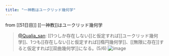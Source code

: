 ```yaml
---
title: "一神教はユークリッド幾何学"
---
```


from [[51日目]]
[[一神教]]はユークリッド幾何学
> [@Qualia_san](https://twitter.com/Qualia_san/status/1603933532522713089?s=20&t=5bew2-7hOjoSR-NXZVJP0A): [[1つしか存在しない]]と仮定すれば[[ユークリッド幾何学]]、1つも[[存在しない]]と仮定すれば[[楕円幾何学]]、[[無限に存在]]すると仮定すれば[[双曲幾何学]]になる。(5/6)
> ![image](https://pbs.twimg.com/media/FkJQkt5agAApGO2.png)
